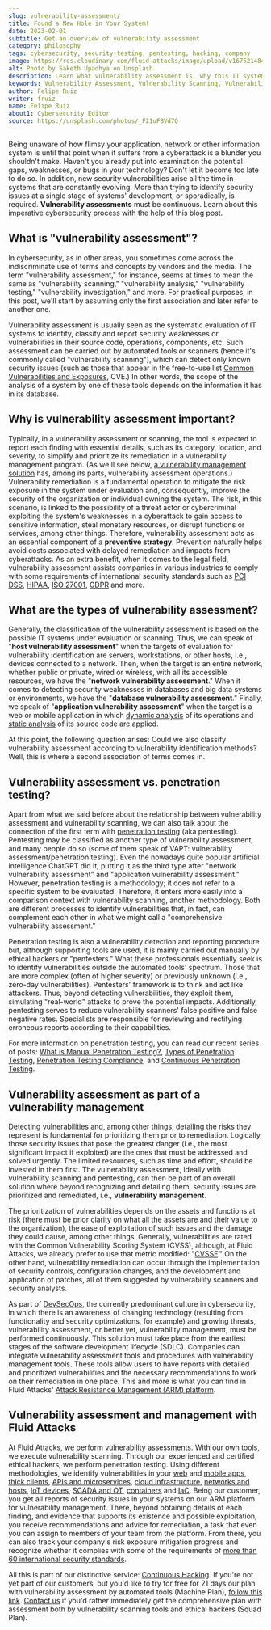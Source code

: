 ```yaml
---
slug: vulnerability-assessment/
title: Found a New Hole in Your System!
date: 2023-02-01
subtitle: Get an overview of vulnerability assessment
category: philosophy
tags: cybersecurity, security-testing, pentesting, hacking, company
image: https://res.cloudinary.com/fluid-attacks/image/upload/v1675214848/blog/vulnerability-assessment/cover_vulnerability_assessment.webp
alt: Photo by Saketh Upadhya on Unsplash
description: Learn what vulnerability assessment is, why this IT systems evaluation process is important, what types exist, and how it relates to vulnerability management.
keywords: Vulnerability Assessment, Vulnerability Scanning, Vulnerability Scanner, Penetration Testing, Vapt, Vulnerability Management, Vulnerability Analysis, Ethical Hacking, Pentesting
author: Felipe Ruiz
writer: fruiz
name: Felipe Ruiz
about1: Cybersecurity Editor
source: https://unsplash.com/photos/_F21uFBVd7Q
---
```


Being unaware of how flimsy your application,
network or other information system is
until that point
when it suffers from a cyberattack
is a blunder you shouldn't make.
Haven't you already put into examination the potential gaps,
weaknesses, or bugs in your technology?
Don't let it become too late to do so.
In addition,
new security vulnerabilities arise all the time in systems
that are constantly evolving.
More than trying to identify security issues
at a single stage of systems' development,
or sporadically,
is required.
**Vulnerability assessments** must be continuous.
Learn about this imperative cybersecurity process
with the help of this blog post.

## What is "vulnerability assessment"?

In cybersecurity,
as in other areas,
you sometimes come across the indiscriminate use of terms and concepts
by vendors and the media.
The term "vulnerability assessment,"
for instance,
seems at times to mean the same as "vulnerability scanning,"
"vulnerability analysis,"
"vulnerability testing,"
"vulnerability investigation," and more.
For practical purposes,
in this post,
we'll start by assuming only the first association
and later refer to another one.

Vulnerability assessment is usually seen
as the systematic evaluation of IT systems to identify,
classify and report security weaknesses or vulnerabilities
in their source code, operations, components, etc.
Such assessment can be carried out by automated tools or scanners
(hence it's commonly called "vulnerability scanning"),
which can detect only known security issues
(such as those that appear in the free-to-use list
[Common Vulnerabilities and Exposures](../../compliance/cve/),
CVE.)
In other words,
the scope of the analysis of a system by one of these tools
depends on the information it has in its database.

## Why is vulnerability assessment important?

Typically,
in a vulnerability assessment or scanning,
the tool is expected to report each finding
with essential details,
such as its category, location, and severity,
to simplify and prioritize its remediation
in a vulnerability management program.
(As we'll see below,
[a vulnerability management solution](../../solutions/vulnerability-management/)
has, among its parts, vulnerability assessment operations.)
Vulnerability remediation is a fundamental operation
to mitigate the risk exposure in the system under evaluation
and, consequently,
improve the security of the organization or individual owning the system.
The risk,
in this scenario,
is linked to the possibility of a threat actor or cybercriminal
exploiting the system's weaknesses in a cyberattack
to gain access to sensitive information,
steal monetary resources,
or disrupt functions or services,
among other things.
Therefore,
vulnerability assessment acts as an essential component
of a **preventive strategy**.
Prevention naturally helps avoid costs
associated with delayed remediation and impacts from cyberattacks.
As an extra benefit,
when it comes to the legal field,
vulnerability assessment assists companies in various industries
to comply with some requirements of international security standards
such as [PCI DSS](../../compliance/pci/),
[HIPAA](../../compliance/hipaa/),
[ISO 27001](https://docs.fluidattacks.com/criteria/compliance/iso27001),
[GDPR](../../compliance/gdpr/)
and more.

## What are the types of vulnerability assessment?

Generally,
the classification of the vulnerability assessment
is based on the possible IT systems under evaluation or scanning.
Thus,
we can speak of "**host vulnerability assessment**"
when the targets of evaluation
for vulnerability identification
are servers, workstations, or other hosts,
i.e., devices connected to a network.
Then,
when the target is an entire network,
whether public or private,
wired or wireless,
with all its accessible resources,
we have the "**network vulnerability assessment**."
When it comes to detecting security weaknesses in databases
and big data systems or environments,
we have the "**database vulnerability assessment**."
Finally,
we speak of "**application vulnerability assessment**"
when the target is a web or mobile application
in which [dynamic analysis](../../categories/dast/)
of its operations
and [static analysis](../../categories/sast/)
of its source code are applied.

At this point,
the following question arises:
Could we also classify vulnerability assessment
according to vulnerability identification methods?
Well,
this is where a second association of terms comes in.

## Vulnerability assessment vs. penetration testing?

Apart from what we said before
about the relationship between vulnerability assessment
and vulnerability scanning,
we can also talk about the connection of the first term
with [penetration testing](../../solutions/penetration-testing/)
(aka pentesting).
Pentesting may be classified as another type of vulnerability assessment,
and many people do so
(some of them speak of VAPT:
vulnerability assessment/penetration testing).
Even the nowadays quite popular artificial intelligence ChatGPT did it,
putting it as the third type
after "network vulnerability assessment"
and "application vulnerability assessment."
However,
penetration testing is a methodology;
it does not refer to a specific system to be evaluated.
Therefore,
it enters more easily into a comparison context
with vulnerability scanning,
another methodology.
Both are different processes to identify vulnerabilities that,
in fact,
can complement each other
in what we might call a "comprehensive vulnerability assessment."

Penetration testing is also a vulnerability detection and reporting procedure
but,
although supporting tools are used,
it is mainly carried out manually by ethical hackers or "pentesters."
What these professionals essentially seek is to identify vulnerabilities
outside the automated tools' spectrum.
Those that are more complex
(often of higher severity)
or previously unknown
(i.e., zero-day vulnerabilities).
Pentesters' framework is to think and act like attackers.
Thus,
beyond detecting vulnerabilities,
they exploit them,
simulating "real-world" attacks
to prove the potential impacts.
Additionally,
pentesting serves to reduce
vulnerability scanners' false positive and false negative rates.
Specialists are responsible for reviewing
and rectifying erroneous reports according to their capabilities.

For more information on penetration testing,
you can read our recent series of posts:
[What is Manual Penetration Testing?](../what-is-manual-penetration-testing/),
[Types of Penetration Testing](../types-of-penetration-testing/),
[Penetration Testing Compliance](../penetration-testing-compliance/),
and [Continuous Penetration Testing](../continuous-penetration-testing/).

<cta-banner
  buttontxt="Read more"
  link="/solutions/vulnerability-management/"
  title="Get started with Fluid Attacks' Vulnerability Management solution
  right now"
/>

## Vulnerability assessment as part of a vulnerability management

Detecting vulnerabilities and,
among other things,
detailing the risks they represent
is fundamental for prioritizing them prior to remediation.
Logically,
those security issues that pose the greatest danger
(i.e., the most significant impact if exploited)
are the ones that must be addressed and solved urgently.
The limited resources,
such as time and effort,
should be invested in them first.
The vulnerability assessment,
ideally with vulnerability scanning and pentesting,
can then be part of an overall solution
where beyond recognizing and detailing them,
security issues are prioritized and remediated,
i.e., **vulnerability management**.

The prioritization of vulnerabilities depends on the assets
and functions at risk
(there must be prior clarity on what all the assets are
and their value to the organization),
the ease of exploitation of such issues
and the damage they could cause,
among other things.
Generally,
vulnerabilities are rated with the Common Vulnerability Scoring System (CVSS),
although,
at Fluid Attacks,
we already prefer to use that metric modified:
"[CVSSF](../cvssf-risk-exposure-metric/)."
On the other hand,
vulnerability remediation can occur
through the implementation of security controls,
configuration changes,
and the development and application of patches,
all of them suggested by vulnerability scanners
and security analysts.

As part of [DevSecOps](../../solutions/devsecops/),
the currently predominant culture in cybersecurity,
in which there is an awareness of changing technology
(resulting from functionality and security optimizations,
for example)
and growing threats,
vulnerability assessment,
or better yet,
vulnerability management,
must be performed continuously.
This solution must take place
from the earliest stages of the software development lifecycle (SDLC).
Companies can integrate vulnerability assessment tools and procedures
with vulnerability management tools.
These tools allow users to have reports
with detailed and prioritized vulnerabilities
and the necessary recommendations
to work on their remediation in one place.
This and more is what you can find in Fluid Attacks'
[Attack Resistance Management (ARM) platform](https://app.fluidattacks.com/).

## Vulnerability assessment and management with Fluid Attacks

At Fluid Attacks,
we perform vulnerability assessments.
With our own tools,
we execute vulnerability scanning.
Through our experienced and certified ethical hackers,
we perform penetration testing.
Using different methodologies,
we identify vulnerabilities in your [web](../../systems/web-apps/)
and [mobile apps](../../systems/mobile-apps/),
[thick clients](../../systems/thick-clients/),
[APIs and microservices](../../systems/apis/),
[cloud infrastructure](../../systems/cloud-infrastructure/),
[networks and hosts](../../systems/networks-and-hosts/),
[IoT devices](../../systems/iot/),
[SCADA and OT](../../systems/ot/),
[containers](../../systems/containers/)
and [IaC](../../systems/iac/).
Being our customer,
you get all reports of security issues in your systems
on our ARM platform for vulnerability management.
There,
beyond obtaining details of each finding,
and evidence that supports its existence and possible exploitation,
you receive recommendations and advice for remediation,
a task that even you can assign to members of your team from the platform.
From there,
you can also track your company's risk exposure mitigation progress
and recognize whether it complies with some of the requirements
of [more than 60 international security standards](https://docs.fluidattacks.com/criteria/compliance/).

All this is part of our distinctive service:
[Continuous Hacking](../../services/continuous-hacking/).
If you're not yet part of our customers,
but you'd like to try for free for 21 days
our plan with vulnerability assessment by automated tools
(Machine Plan),
[follow this link](../../free-trial/).
[Contact us](../../contact-us/)
if you'd rather immediately get the comprehensive plan
with assessment both by vulnerability scanning tools and ethical hackers
(Squad Plan).

